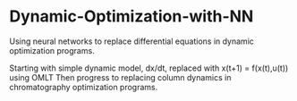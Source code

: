 # Dynamic-Optimization-with-NN
Using neural networks to replace differential equations in dynamic optimization programs.

Starting with simple dynamic model, dx/dt, replaced with x(t+1) = f(x(t),u(t)) using OMLT
Then progress to replacing column dynamics in chromatography optimization programs.
